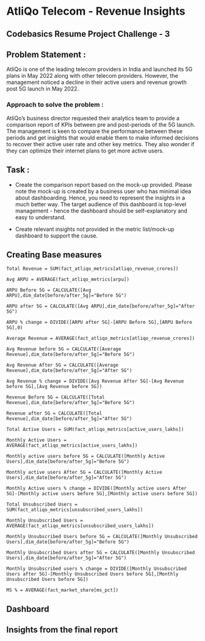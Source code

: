 # AtliQo Telecom - Revenue Insights
## Codebasics Resume Project Challenge - 3

## Problem Statement :
AtliQo is one of the leading telecom providers in India and launched its 5G plans in May 2022 along with other telecom providers. However, the management noticed a decline in their active users and revenue growth post 5G launch in May 2022.

### Approach to solve the problem :
AtliQo’s business director requested their analytics team to provide a comparison report of KPIs between pre and post-periods of the 5G launch. The management is keen to compare the performance between these periods and get insights that would enable them to make informed decisions to recover their active user rate and other key metrics. They also wonder if they can optimize their internet plans to get more active users.

## Task :
- Create the comparison report based on the mock-up provided. Please note the mock-up is created by a business user who has minimal idea about dashboarding. Hence, you need to represent the insights in a much better way. The target audience of this dashboard is top-level management - hence the dashboard should be self-explanatory and easy to understand.

- Create relevant insights not provided in the metric list/mock-up dashboard to support the cause.

## Creating Base measures

```dax
Total Revenue = SUM(fact_atliqo_metrics[atliqo_revenue_crores])
```

```dax
Avg ARPU = AVERAGE(fact_atliqo_metrics[arpu])
   ```

```dax
ARPU Before 5G = CALCULATE([Avg ARPU],dim_date[before/after_5g]="Before 5G")
```

```dax
ARPU after 5G = CALCULATE([Avg ARPU],dim_date[before/after_5g]="After 5G")
```

```dax
ARPU % change = DIVIDE([ARPU after 5G]-[ARPU Before 5G],[ARPU Before 5G],0)
```

```dax
Average Revenue = AVERAGE(fact_atliqo_metrics[atliqo_revenue_crores])
```

```dax
Avg Revenue before 5G = CALCULATE([Average Revenue],dim_date[before/after_5g]="Before 5G")
```

```dax
Avg Revenue After 5G = CALCULATE([Average Revenue],dim_date[before/after_5g]="After 5G")
```

```dax
Avg Revenue % change = DIVIDE([Avg Revenue After 5G]-[Avg Revenue before 5G],[Avg Revenue before 5G])
```

```dax
Revenue Before 5G = CALCULATE([Total Revenue],dim_date[before/after_5g]="Before 5G")
```

```dax
Revenue after 5G = CALCULATE([Total Revenue],dim_date[before/after_5g]="After 5G")
```

```dax
Total Active Users = SUM(fact_atliqo_metrics[active_users_lakhs])
```

```dax
Monthly Active Users = AVERAGE(fact_atliqo_metrics[active_users_lakhs])
```

```dax
Monthly active users before 5G = CALCULATE([Monthly Active Users],dim_date[before/after_5g]="Before 5G")
```

```dax
Monthly active users After 5G = CALCULATE([Monthly Active Users],dim_date[before/after_5g]="After 5G")
```

```dax
Monthly Active users % change = DIVIDE([Monthly active users After 5G]-[Monthly active users before 5G],[Monthly active users before 5G])
```

```dax
Total Unsubscribed Users = SUM(fact_atliqo_metrics[unsubscribed_users_lakhs])
```

```dax
Monthly Unsubscribed Users = AVERAGE(fact_atliqo_metrics[unsubscribed_users_lakhs])
```

```dax
Monthly Unsubscribed Users before 5G = CALCULATE([Monthly Unsubscribed Users],dim_date[before/after_5g]="Before 5G")
```

```dax
Monthly Unsubscribed Users after 5G = CALCULATE([Monthly Unsubscribed Users],dim_date[before/after_5g]="After 5G")
```

```dax
Monthly Unsubscribed users % change = DIVIDE([Monthly Unsubscribed Users after 5G]-[Monthly Unsubscribed Users before 5G],[Monthly Unsubscribed Users before 5G])
```

```dax
MS % = AVERAGE(fact_market_share[ms_pct])
```


## Dashboard
## Insights from the final report
   
